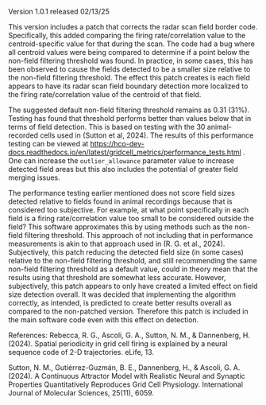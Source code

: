 Version 1.0.1 released 02/13/25

This version includes a patch that corrects the radar scan field border code. Specifically, this added comparing the firing rate/correlation value to the centroid-specific value for that during the scan. The code had a bug where all centroid values were being compared to determine if a point below the non-field filtering threshold was found. In practice, in some cases, this has been observed to cause the fields detected to be a smaller size relative to the non-field filtering threshold. The effect this patch creates is each field appears to have its radar scan field boundary detection more localized to the firing rate/correlation value of the centroid of that field.

The suggested default non-field filtering threshold remains as 0.31 (31%). Testing has found that threshold performs better than values below that in terms of field detection. This is based on testing with the 30 animal-recorded cells used in (Sutton et al, 2024). The results of this performance testing can be viewed at https://hco-dev-docs.readthedocs.io/en/latest/gridcell_metrics/performance_tests.html . One can increase the `outlier_allowance` parameter value to increase detected field areas but this also includes the potential of greater field merging issues.

The performance testing earlier mentioned does not score field sizes detected relative to fields found in animal recordings because that is considered too subjective. For example, at what point specifically in each field is a firing rate/correlation value too small to be considered outside the field? This software approximates this by using methods such as the non-field filtering threshold. This approach of not including that in performance measurements is akin to that approach used in (R. G. et al., 2024). Subjectively, this patch reducing the detected field size (in some cases) relative to the non-field filtering threshold, and still recommending the same non-field filtering threshold as a default value, could in theory mean that the results using that threshold are somewhat less accurate. However, subjectively, this patch appears to only have created a limited effect on field size detection overall. It was decided that implementing the algorithm correctly, as intended, is predicted to create better results overall as compared to the non-patched version. Therefore this patch is included in the main software code even with this effect on detection.

References:
Rebecca, R. G., Ascoli, G. A., Sutton, N. M., & Dannenberg, H. (2024). Spatial periodicity in grid cell firing is explained by a neural sequence code of 2-D trajectories. eLife, 13.

Sutton, N. M., Gutiérrez-Guzmán, B. E., Dannenberg, H., & Ascoli, G. A. (2024). A Continuous Attractor Model with Realistic Neural and Synaptic Properties Quantitatively Reproduces Grid Cell Physiology. International Journal of Molecular Sciences, 25(11), 6059.
